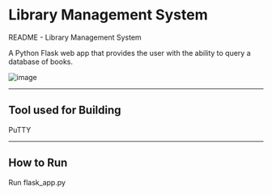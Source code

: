# Library Management System

README - Library Management System

A Python Flask web app that provides the user with the ability to query a database of books.

![image](https://user-images.githubusercontent.com/71218139/145108654-e726291d-c3da-4535-85b6-725e9e25596d.png)

----------------------
Tool used for Building
----------------------
PuTTY

----------
How to Run
----------
Run flask_app.py
